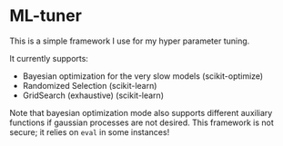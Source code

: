 # ML-tuner
This is a simple framework I use for my hyper parameter tuning.

It currently supports:
- Bayesian optimization for the very slow models (scikit-optimize)
- Randomized Selection (scikit-learn)
- GridSearch (exhaustive) (scikit-learn)

Note that bayesian optimization mode also supports different auxiliary functions if gaussian processes are not desired.
This framework is not secure; it relies on ```eval``` in some instances!

